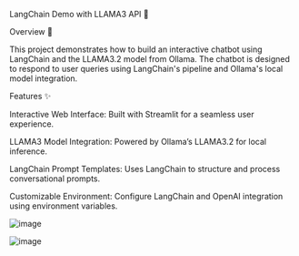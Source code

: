LangChain Demo with LLAMA3 API 🚀

Overview 📝

This project demonstrates how to build an interactive chatbot using LangChain and the LLAMA3.2 model from Ollama. The chatbot is designed to respond to user queries using LangChain's pipeline and Ollama's local model integration.

Features ✨

Interactive Web Interface: Built with Streamlit for a seamless user experience.

LLAMA3 Model Integration: Powered by Ollama’s LLAMA3.2 for local inference.

LangChain Prompt Templates: Uses LangChain to structure and process conversational prompts.

Customizable Environment: Configure LangChain and OpenAI integration using environment variables.

![image](https://github.com/user-attachments/assets/a652b1a0-1db0-43e0-b0d0-ebf280e04727)

![image](https://github.com/user-attachments/assets/322978f2-722d-4b30-a018-a71da0675e25)




